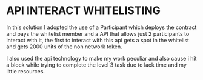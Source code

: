 # API INTERACT WHITELISTING
In this solution I adopted the use of a Participant which deploys the contract and pays the whitelist member and a API that allows just 2 participants to interact with it, the first to interact with this api gets a spot in the whitelist
and gets 2000 units of the non network token.

I also used the api technology to make my work peculiar and also cause i hit a block while trying to complete the level 3 task due to lack time and my little resources.
